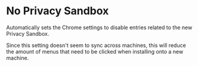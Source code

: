 # No Privacy Sandbox

Automatically sets the Chrome settings to disable entries related to the new Privacy Sandbox.

Since this setting doesn't seem to sync across machines, this will reduce the amount of menus that need to be clicked when installing onto a new machine.
